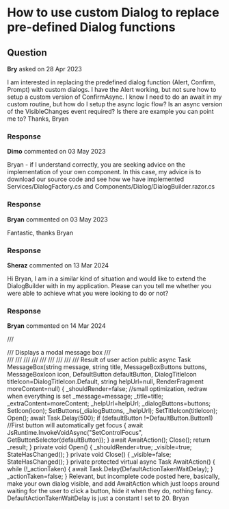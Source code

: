 # How to use custom Dialog to replace pre-defined Dialog functions

## Question

**Bry** asked on 28 Apr 2023

I am interested in replacing the predefined dialog function (Alert, Confirm, Prompt) with custom dialogs. I have the Alert working, but not sure how to setup a custom version of ConfirmAsync. I know I need to do an await in my custom routine, but how do I setup the async logic flow? Is an async version of the VisibleChanges event required? Is there are example you can point me to? Thanks, Bryan

### Response

**Dimo** commented on 03 May 2023

Bryan - if I understand correctly, you are seeking advice on the implementation of your own component. In this case, my advice is to download our source code and see how we have implemented Services/DialogFactory.cs and Components/Dialog/DialogBuilder.razor.cs

### Response

**Bryan** commented on 03 May 2023

Fantastic, thanks Bryan

### Response

**Sheraz** commented on 13 Mar 2024

Hi Bryan, I am in a similar kind of situation and would like to extend the DialogBuilder with in my application. Please can you tell me whether you were able to achieve what you were looking to do or not?

### Response

**Bryan** commented on 14 Mar 2024

/// <summary> /// Displays a modal message box /// </summary> /// <param name="message"></param> /// <param name="title"></param> /// <param name="buttons"></param> /// <param name="icon"></param> /// <param name="defaultButton"></param> /// <param name="titleIcon"></param> /// <param name="helpUrl"></param> /// <param name="moreContent"></param> /// <returns>Result of user action</returns> public async Task<DialogResult> MessageBox(string message, string title, MessageBoxButtons buttons, MessageBoxIcon icon, DefaultButton defaultButton, DialogTitleIcon titleIcon=DialogTitleIcon.Default, string helpUrl=null, RenderFragment moreContent=null) { _shouldRender=false; //small optimization, redraw when everything is set _message=message; _title=title; _extraContent=moreContent; _helpUrl=helpUrl; _dialogButtons=buttons; SetIcon(icon); SetButtons(_dialogButtons, _helpUrl); SetTitleIcon(titleIcon); Open(); await Task.Delay(500); if (defaultButton !=DefaultButton.Button1) //First button will automatically get focus { await JsRuntime.InvokeVoidAsync("SetControlFocus", GetButtonSelector(defaultButton)); } await AwaitAction(); Close(); return _result; } private void Open() { _shouldRender=true; _visible=true; StateHasChanged(); } private void Close() { _visible=false; StateHasChanged(); } private protected virtual async Task AwaitAction() { while (!_actionTaken) { await Task.Delay(DefaultActionTakenWaitDelay); } _actionTaken=false; } Relevant, but incomplete code posted here, basically, make your own dialog visible, and add AwaitAction which just loops around waiting for the user to click a button, hide it when they do, nothing fancy. DefaultActionTakenWaitDelay is just a constant I set to 20. Bryan

